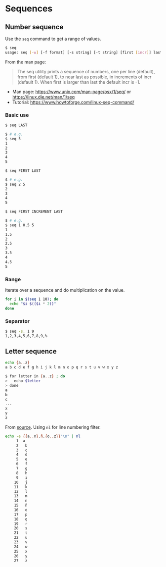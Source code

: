 # Sequences

##  Number sequence

Use the `seq` command to get a range of values.

```sh
$ seq
usage: seq [-w] [-f format] [-s string] [-t string] [first [incr]] last
```

From the man page:

> The seq utility prints a sequence of numbers, one per line (default), from first (default 1), to near last as possible, in increments of incr (default 1).  When first is larger than last the default incr is -1.

- Man page: https://www.unix.com/man-page/osx/1/seq/ or https://linux.die.net/man/1/seq
- Tutorial: https://www.howtoforge.com/linux-seq-command/


### Basic use

```sh
$ seq LAST

$ # e.g.
$ seq 5
1
2
3
4
5
```

```sh
$ seq FIRST LAST

$ # e.g.
$ seq 2 5
2
3
4
5
```

```sh
$ seq FIRST INCREMENT LAST

$ # e.g. 
$ seq 1 0.5 5
1
1.5
2
2.5
3
3.5
4
4.5
5
```

### Range

Iterate over a sequence and do multiplication on the value.

```sh
for i in $(seq 1 10); do 
  echo "$i $(($i * 2))"
done
```

### Separator

```sh
$ seq -s, 1 9
1,2,3,4,5,6,7,8,9,%
```

## Letter sequence

```sh
echo {a..z}
a b c d e f g h i j k l m n o p q r s t u v w x y z
```

```sh
$ for letter in {a..z} ; do
>   echo $letter
> done
a
b
c
...
x
y
z
```

From [source](https://stackoverflow.com/questions/7300070/looping-through-alphabets-in-bash). Using `nl` for line numbering filter.

```sh
echo -e {{a..n},ñ,{o..z}}"\n" | nl
     1	a
     2	 b
     3	 c
     4	 d
     5	 e
     6	 f
     7	 g
     8	 h
     9	 i
    10	 j
    11	 k
    12	 l
    13	 m
    14	 n
    15	 ñ
    16	 o
    17	 p
    18	 q
    19	 r
    20	 s
    21	 t
    22	 u
    23	 v
    24	 w
    25	 x
    26	 y
    27	 z
```
